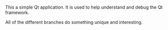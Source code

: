 This a simple Qt application. It is used to help understand and debug the Qt framework.

All of the different branches do something unique and interesting.

